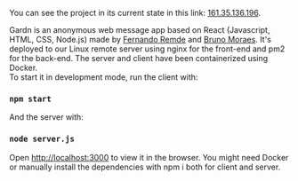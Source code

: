 You can see the project in its current state in this link: [161.35.136.196](http://161.35.136.196/).<br />

Gardn is an anonymous web message app based on React (Javascript, HTML, CSS, Node.js) made by [Fernando Remde](https://www.github.com/Remde) and [Bruno Moraes](https://www.github.com/brunosdm). It's deployed to our Linux remote server using nginx for the front-end and pm2 for the back-end. The server and client have been containerized using Docker. <br />To start it in development mode, run the client with:

### `npm start`

And the server with:

### `node server.js`

Open [http://localhost:3000](http://localhost:3000) to view it in the browser. You might need Docker or manually install the dependencies with npm i both for client and server. 

<br />